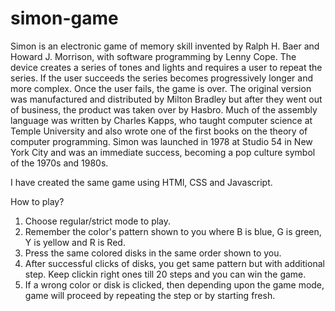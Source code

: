 # simon-game
Simon is an electronic game of memory skill invented by Ralph H. Baer and Howard J. Morrison, with software programming by Lenny Cope. The device creates a series of tones and lights and requires a user to repeat the series. If the user succeeds the series becomes progressively longer and more complex. Once the user fails, the game is over. The original version was manufactured and distributed by Milton Bradley but after they went out of business, the product was taken over by Hasbro. Much of the assembly language was written by Charles Kapps, who taught computer science at Temple University and also wrote one of the first books on the theory of computer programming. Simon was launched in 1978 at Studio 54 in New York City and was an immediate success, becoming a pop culture symbol of the 1970s and 1980s.

I have created the same game using HTMl, CSS and Javascript. 

How to play?
1. Choose regular/strict mode to play.
2. Remember the color's pattern shown to you where B is blue, G is green, Y is yellow and R is Red.
3. Press the same colored disks in the same order shown to you.
4. After successful clicks of disks, you get same pattern but with additional step. Keep clickin right ones till 20 steps and you can win the game.
5. If a wrong color or disk is clicked, then depending upon the game mode, game will proceed by repeating the step or by starting fresh.
